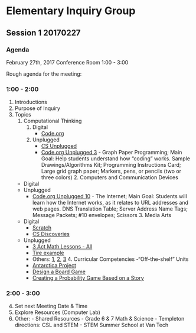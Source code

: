# Elementary Inquiry Group
## Session 1 20170227
### Agenda

February 27th, 2017
Conference Room
1:00  - 3:00

Rough agenda for the meeting:

### 1:00  - 2:00
  1. Introductions
  2. Purpose of Inquiry
  3. Topics
     1. Computational Thinking
        1. Digital
           - [Code.org](https://code.org/teacher-dashboard#/)
        2. Unplugged
           - [CS Unplugged](http://csunplugged.org/wp-content/uploads/2015/03/CSUnplugged_OS_2015_v3.1.pdf)
           - [Code.org Unplugged 3](https://studio.code.org/unplugged/unplug3.pdf) - Graph Paper Programming; Main Goal: Help students understand how “coding” works. Sample Drawings/Algorithms Kit; Programming Instructions Card; Large grid graph paper; Markers, pens, or pencils (two or three colors) 
    2. Computers and Communication Devices
      - Digital
      - Unplugged
        - [Code.org Unplugged 10](https://studio.code.org/unplugged/unplug10.pdf) - The Internet; Main Goal: Students will learn how the Internet works, as it relates to URL addresses and web pages.  DNS Translation Table; Server Address Name Tags; Message Packets; #10 envelopes; Scissors
    3. Media Arts
      - Digital
        - [Scratch](https://scratch.mit.edu/users/janzeteachesit/)
        - [CS Discoveries](https://curriculum.code.org/csd/resources/)
      - Unplugged
        - [3 Act Math Lessons - All](https://docs.google.com/spreadsheets/d/1jXSt_CoDzyDFeJimZxnhgwOVsWkTQEsfqouLWNNC6Z4/pub?output=html)
        - [Tire example](http://mr-stadel.blogspot.ca/2012/04/rolling-tires.html)
        - Others: [1](http://wmh3acts.weebly.com/3-act-math.html), [2](https://mikewiernicki.com/3-act-tasks/), [3](https://docs.google.com/spreadsheets/d/19sms4MpuAOO71o4qFPJyVKK-OGLnNegMgSL6WAwIdb8/edit)
    4. Curricular Competencies
      -“Off-the-shelf” Units
        - [Antarctica Project](https://web.stanford.edu/group/redlab/cgi-bin/materials/Antarctica%20Project%E2%80%93Design%20Thinking%20version.pdf)
        - [Design a Board Game](http://www.mathshell.com/materials.php?series=numeracy&item=boardgame)
        - [Creating a Probability Game Based on a Story](https://curriculum.gov.bc.ca/sites/curriculum.gov.bc.ca/files/contributed-resources/Creating%20a%20Probability%20Game.pdf)

    
### 2:00  - 3:00

  4. Set next Meeting Date & Time 
  5. Explore Resources (Computer Lab)
  6. Other:
    - Shared Resources
    - Grade 6 & 7 Math & Science
    - Templeton directions: CSL and STEM
    - STEM Summer School at Van Tech
